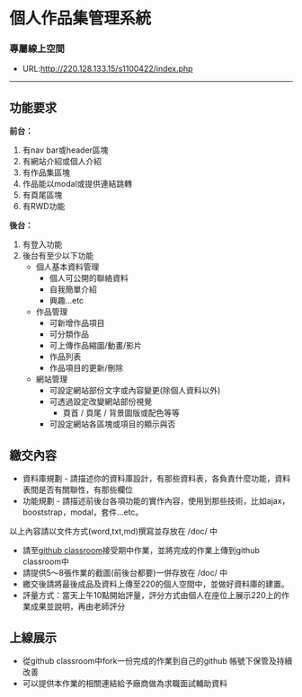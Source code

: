 # 個人作品集管理系統

### 專屬線上空間
  * URL:http://220.128.133.15/s1100422/index.php

---
## 功能要求
**前台：**
1. 有nav bar或header區塊
2. 有網站介紹或個人介紹
3. 有作品集區塊
4. 作品能以modal或提供連結跳轉
5. 有頁尾區塊
6. 有RWD功能

**後台：**
1. 有登入功能
2. 後台有至少以下功能
   * 個人基本資料管理
     * 個人可公開的聯絡資料
     * 自我簡單介紹
     * 興趣...etc
   * 作品管理
     * 可新增作品項目
     * 可分類作品
     * 可上傳作品縮圖/動畫/影片
     * 作品列表
     * 作品項目的更新/刪除
   * 網站管理
     * 可設定網站部份文字或內容變更(除個人資料以外)
     * 可透過設定改變網站部份視覺
       * 頁首 / 頁尾 / 背景圖版或配色等等
     * 可設定網站各區塊或項目的顯示與否

## 繳交內容

* 資料庫規劃 - 請描述你的資料庫設計，有那些資料表，各負責什麼功能，資料表間是否有關聯性，有那些欄位
* 功能規劃 - 請描述前後台各項功能的實作內容，使用到那些技術，比如ajax，booststrap，modal，套件...etc。

以上內容請以文件方式(word,txt,md)撰寫並存放在 /doc/ 中

* 請至[github classroom](https://classroom.github.com/)接受期中作業，並將完成的作業上傳到github classroom中
* 請提供5～8張作業的截圖(前後台都要)一併存放在 /doc/ 中
* 繳交後請將最後成品及資料上傳至220的個人空間中，並做好資料庫的建置。
* 評量方式：當天上午10點開始評量，評分方式由個人在座位上展示220上的作業成果並說明，再由老師評分

## 上線展示
* 從github classroom中fork一份完成的作業到自己的github 帳號下保管及持續改善
* 可以提供本作業的相關連結給予廠商做為求職面試輔助資料
